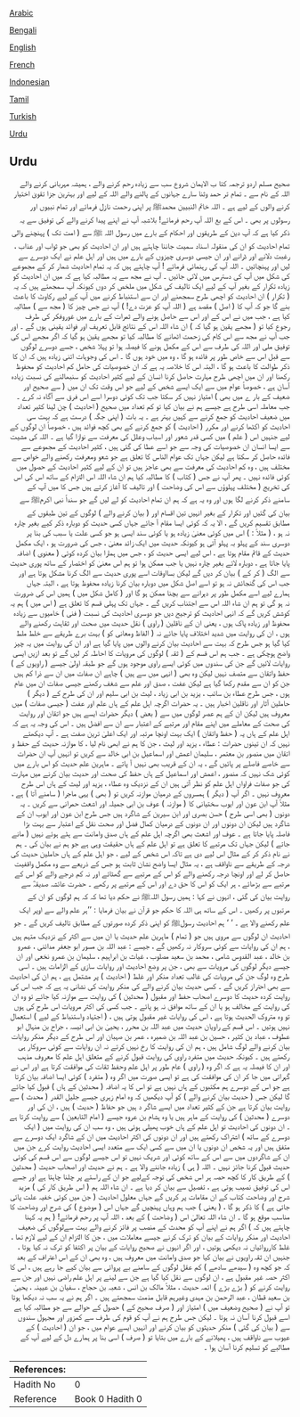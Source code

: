 [Arabic](#arabic)

[Bengali](#bengali)

[English](#english)

[French](#french)

[Indonesian](#indonesian)

[Tamil](#tamil)

[Turkish](#turkish)

[Urdu](#urdu)

## Urdu


<div dir="rtl" lang="ur" style={{fontSize:'larger',backgroundColor:'#f8f9fa',padding:20}}>
صحیح مسلم اردو ترجمہ کتا ب الایمان شروع سب سے زیادہ رحم کرنے والے ، ہمیشہ مہربانی کرنے والے اللہ کے نام سے ۔ تمام تر حمد وثنا سارے جہانوں کے پالنے والے اللہ کے لیے اور بہترین جزا تقویٰ اختیار کرنے والوں کے لیے ہے ۔ اللہ خاتم النبیین محمدﷺ پر اپنی رحمت نازل فرمائے اور تمام نبیوں اور رسولوں پر بھی ۔ اس کے بع اللہ آپ رحم فرمائے! بلاشبہ آپ نے اپنے پیدا کرنے والے کی توفیق سے یہ ذکر کیا ہے کہ آپ دین کے طریقوں اور احکام کے بارے میں رسول اللہ ﷺ سے ( امت تک ) پہنچنے والی تمام احادیث کو ان کی منقولہ اسناد سمیت جاننا چاہتے ہیں اور ان احادیث کو بھی جو ثواب اور عذاب ، رغبت دلانے اور ڈرانے اور ان جیسی دوسری چیزوں کے بارے میں ہیں اور اہل علم نے ایک دوسرے سے لیں اور پہنچائیں ۔ اللہ آپ کی رہنمائی فرمائے ! آپ چاہتے ہیں کہ یہ تمام احادیث شمار کر کے مجموعے کی شکل میں آپ کی دسترس میں لائی جائیں ۔ آپ نے مجھ سے یہ مطالبہ کیا ہے کہ میں ان احادیث کو زیادہ تکرار کے بغیر آپ کے لیے ایک تالیف کی شکل میں ملخص کر دوں کیونکہ آپ سمجھتے ہیں کہ یہ ( تکرار ) ان احادیث کو اچھی طرح سمجھنے اور ان سے استنباط کرنے میں آپ کے لیے رکاوٹ کا باعث بنے گا جو کہ آپ کا ( اصل ) مقصد ہے ( اللہ آپ کو عزت دے! ) آپ نے جس چیز کا ( مجھ سے ) مطالبہ کیا ہے ، جب میں نے اس کے اور اس سے حاصل ہونے والے ثمرات کے بارے میں غوروفکر کی طرف رجوع کیا تو ( مجھے یقین ہو گیا کہ ) ان شاء اللہ اس کے نتائج قابل تعریف اور فوائد یقینی ہوں گے ۔ اور جب آپ نے مجھ سے اس کام کی زحمت اٹھانے کا مطالبہ کیا تو مجھے یقین ہو گیا کہ اگر مجھے اس کی توفیق ملی اور اللہ کی طرف سے اس کے مکمل ہونے کا فیصلہ ہوا تو پہلا شخص ، جسے دوسرے لوگوں سے قبل اس سے خاص طور پر فائدہ ہو گا ، وہ میں خود ہوں گا ۔ اس کی وجوہات اتنی زیادہ ہیں کہ ان کا ذکر طوالت کا باعث ہو گا ، البتہ اس کا خلاصہ یہ ہے کہ ان خصوصیات کی حامل کم احادیث کو محفوظ رکھنا اور ان میں اچھی طرح مہارت حاصل کرنا انسان کے لیے کثیر احادیث کو سنبھالنے کی نسبت زیادہ آسان ہے ، خصوصاً عوام میں سے ایک ایسے شخص کے لیے جو اس وقت تک ان میں ( سے صحیح اور ضعیف کے بار ے میں بھی ) امتیاز نہیں کر سکتا جب تک کوئی دوسرا اسے اس فرق سے آگاہ نہ کرے ۔ جب معاملہ اسی طرح ہے جیسے ہم نے بیان کیا تو کم تعداد میں صحیح ( احادیث ) چن لینا کثیر تعداد میں ضعیف احادیث کو جمع کرنے سے کہیں بہتر ہے ۔ یہ بات ( اپنی جگہ ) درست ہے کہ بہت سی احادیث کو اکٹھا کرنے اور مکرر ( احادیث ) کو جمع کرنے کے بھی کچھ فوائد ہیں ، خصوصاً ان لوگوں کے لیے جنہیں اس ( علم ) میں کسی قدر شعور اور اسباب وعلل کی معرفت سے نوازا گیا ہے ۔ اللہ کی مشیت سے ایسا انسان ان خصوصیات کی وجہ سے جو اسے عطا کی گئی ہیں ، کثیر احادیث کے مجموعے سے فائدہ حاصل کر سکتا ہے لیکن جہاں تک عوام الناس کا تعلق ہے جو شعو ومعرفت رکھنے والے خواص سے مختلف ہیں ، وہ کم احادیث کی معرفت سے بھی عاجز ہیں تو ان کے لیے کثیر احادیث کے حصول میں کوئی فائدہ نہیں ۔ پھر آپ نے جس ( کتاب ) کا مطالبہ کیا ہم ان شاء اللہ اس التزام کے ساتھ اس کی اس کی تخریج ( مختلف پہلوؤں سے اس کی وضاحت ) اور تالیف کا آغاز کرتے ہیں جس کا میں آپ کے سامنے ذکر کرنے لگا ہوں اور وہ یہ ہے کہ ہم ان تمام احادیث کو لے لیں گے جو سنداً نبی اکرمﷺ سے بیان کی گئیں اور تکرار کے بغیر انہیں تین اقسام اور ( بیان کرنے والے ) لوگوں کے تین طبقوں کے مطابق تقسیم کریں گے ، الا یہ کہ کوئی ایسا مقام آ جائے جہاں کسی حدیث کو دوبارہ ذکر کیے بغیر چارہ نہ ہو ، ( مثلاً : ) اس میں کوئی معنیٰ زیادہ ہو یا کوئی سند ایسی ہو جو کسی علت یا سبب کی بنا پر دوسری سند کے پہلو بہ پہلو آئی ہو کیونکہ حدیث میں ایک زائد معنیٰ ، جس کی ضرورت ہو ، ایک مکمل حدیث کے قائم مقام ہوتا ہے ، اس لیے ایسی حدیث کو ، جس میں ہمارا بیان کردہ کوئی ( معنوی ) اضافہ پایا جاتا ہے ، دوبارہ لائے بغیر چارہ نہیں یا جب ممکن ہوا تو ہم اس معنیٰ کو اختصار کے ساتھ پوری حدیث سے الگ ( کر کے ) بیان کر دیں گے لیکن بسااوقات اسے پوری حدیث سے الگ کرنا مشکل ہوتا ہے اور جب اس کی گنجائش نہ ہو تو اسے اصل شکل میں دوبارہ بیان کرنا زیادہ محفوظ ہوتا ہے ، البتہ جہاں ہمارے لیے اسے مکمل طور پر دہرانے سے بچنا ممکن ہو گا اور ( کامل شکل میں ) ہمیں اس کی ضرورت نہ ہو گی تو ہم ان شاء اللہ اس سے اجتناب کریں گے ۔ جہاں تک پہلی قسم کا تعلق ہے ( اس میں ) ہم یہ کوشش کریں گے کہ انہی احادیث کو ترجیح دیں جو دوسری احادیث کی نسبت ( فنی ) خامیوں سے زیادہ محفوظ اور زیادہ پاک ہوں ، یعنی ان کے ناقلین ( راوی ) نقل حدیث میں صحت اور ثقاہت رکھنے والے ہوں ، ان کی روایت میں شدید اختلاف پایا جائے نہ ( الفاظ ومعانی کو ) بہت برے طریقے سے خلط ملط کیا گیا ہو جس طرح کہ بہت سے احادیث بیان کرنے والوں میں پایا گیا ہے اور ان کی روایت میں یہ چیز واضح ہوچکی ہے ۔ جب ہم اس قسم کے ( ثقہ ) لوگوں کی مرویات کا احاطہ کر لیں گے تو بعد ازیں ایسی روایات لائیں گے جن کی سندوں میں کوئی ایسے راوی موجود ہوں گے جو طبقہ اولیٰ جیسے ( راویوں کے ) حفظ واتقان سے متصف نہیں لیکن وہ بھی ( انہی میں سے ہیں ) چاہے ان صفات میں ان سے ذرا کم ہیں جن کو ان سے مقدم رکھا گیا ہے لیکن عفت ، صدق اور علم سے شغف رکھنے جیسی صفات ان میں عام ہوں ، جس طرح عطاء بن سائب ، یزید بن ابی زیاد ، لیث بن ابی سلیم اور ان کی طرح کے ( دیگر ) حاملین آثار اور ناقلین اخبار ہیں ۔ یہ حضرات اگرچہ اہل علم کے ہاں علم اور عفت ( جیسی صفات ) میں معروف ہیں لیکن ان کے ہم عصر لوگوں میں سے ( بعض ) دیگر حضرات ایسے ہیں جو اتقان اور روایت کی صحت کے معاملے میں اپنے مقام اور مرتبے کے اعتبار سے ان سے افضل ہیں ۔ اس کی وجہ یہ ہے کہ اہل علم کے ہاں یہ ( حفظ واتقان ) ایک بہت اونچا مرتبہ اور ایک اعلیٰ ترین صفت ہے ۔ آپ دیکھتے نہیں کہ ان تینوں حضرات : عطاء ، یزید اور لیث ، جن کا ہم نے ابھی نام لیا ، کا موازنہ حدیث کے حفظ و اتقان میں منصور بن معتمر ، سلیمان اعمش اور اسماعیل بن ابی خالد سے کریں تو انہیں آپ ان حضرات سے خاصے فاصلے پر پائیں گے ، یہ ان کے قریب بھی نہیں آ پاتے ۔ ماہرین علم حدیث کو اس بارے میں کوئی شک نہیں کہ منصور ، اعمش اور اسماعیل کے ہاں حفظ کی صحت اور حدیث بیان کرنے میں مہارت کی جو صفات فراواں اہل علم کو نظر آتی ہیں ان کے نزدیک وہ عطاء ، یزید اور لیث کے ہاں اس طرح معروف نہیں ۔ اگر آپ ( دیگر ) ہمسروں کے درمیان موازنہ کریں تو ( بھی ) یہی ماجرا ( سامنے آتا ) ہے ، مثلاً آپ ابن عون اور ایوب سختیانی کا ( موازنہ ) عوف بن ابی جمیلہ اور اشعث حمرانی سے کریں ۔ یہ دونوں ( بھی اسی طرح ) حسن بصری اور ابن سیرین کے شاگرد ہیں جس طرح ابن عون اور ایوب ان کے شاگرد ہیں لیکن ان دونوں اور ان دونوں کے درمیان کمال فضل اور صحت نقل کے اعتبار سے بہت بڑا فاصلہ پایا جاتا ہے ۔ عوف اور اشعث بھی اگرچہ اہل علم کے ہاں صدق وامانت سے ہٹے ہوئے نہیں ( مانے جاتے ) لیکن جہاں تک مرتبے کا تعلق ہے تو اہل علم کے ہاں حقیقت وہی ہے جو ہم نے بیان کی ۔ ہم نے نام ذکر کر کے مثال اس لیے دی ہے تاکہ اس شخص کے لیے ، جو اہل علم کے ہاں حاملین حدیث کی درجہ کے طریقے سے ناواقف ہے ، یہ مثال ایسا واضح نشان ثابت ہو جس کے ذریعے سے وہ مکمل واقفیت حاصل کر لے اور اونچا درجہ رکھنے والے کو اس کے مرتبے سے گھٹائے اور نہ کم درجے والے کو اس کے مرتبے سے بڑھائے ، ہر ایک کو اس کا حق دے اور اس کے مرتبے پر رکھے ۔ حضرت عائشہ صدیقہؓ سے روایت بیان کی گئی ، انہوں نے کہا : ہمیں رسول اللہﷺ نے حکم دیا تھا کہ کہ ہم لوگوں کو ان کے مرتبوں پر رکھیں ۔ اس کے ساتھ ہی اللہ کا حکم جو قرآن نے بیان فرمایا : ’’ہر علم والے سے اوپر ایک علم رکھنے والا ہے ۔ ‘ ‘ ہم احادیث رسولﷺ کو اپنی ذکر کردہ صورتوں کے مطابق تالیف کریں گے ۔ جو احادیث ان لوگوں سے مروی ہیں جو ( تمام ) ماہرین علم حدیث یا ان میں سے اکثر کے نزدیک متہم ہیں ، ہم ان کی روایات سے کوئی سروکار نہ رکھیں گے ، جیسے : عبد اللہ بن مسور ابو جعفر مدائنی ، عمرو بن خالد ، عبد القدوس شامی ، محمد بن سعید مصلوب ، غیاث بن ابراہیم ، سلیمان بن عمرو نخعی اور ان جیسے دیگر لوگوں کی مرویات سے بھی ، جن پر وضع احادیث اور روایات سازی کے الزامات ہیں ۔ اسی طرح وہ لوگ جن کی مرویات کی غالب تعداد منکر اور غلط ( احادیث ) پر مشتمل ہے ، ہم ان کی احادیث سے بھی احتراز کریں گے ۔ کسی حدیث بیان کرنے والے کی منکر روایت کی نشانی یہ ہے کہ جب اس کی روایت کردہ حدیث کا دوسرے اصحاب حفظ اور مقبول ( محدثین ) کی روایت سے موازنہ کیا جائے تو وہ ان کی روایت کے مخالف ہو یا ان کے ساتھ موافق نہ ہو پائے ۔ جب کسی کی اکثر مرویات اس طرح کی ہوں تو وہ متروک الحدیث ہوتا ہے ، اس کی روایات غیر مقبول ہوتی ہیں ، ( اجتہاد واستنباط کے لیے ) استعمال نہیں ہوتیں ۔ اس قسم کے راویان حدیث میں عبد اللہ بن محرر ، یحییٰ بن ابی انیسہ ، جراح بن منہال ابو عطوف ، عباد بن کثیر ، حسین بن عبد اللہ بن ضمیرہ ، عمر بن صہبان اور اس طرح کے دیگر منکر روایات بیان کرنے والے لوگ شامل ہیں ، ہم ان کی روایت کا رخ نہیں کرتے نہ ان روایات سے کوئی سروکار ہی رکھتے ہیں ۔ کیونکہ حدیث میں متفرد راوی کی روایت قبول کرنے کے متعلق اہل علم کا معروف مذہب اور ان کا فیصلہ یہ ہے کہ اگر وہ ( راوی ) عام طور پر اہل علم وحفظ ثقات کی موافقت کرتا ہے اور اس نے گہرائی میں جا کر ان کی موافقت کی ہے تو ایسی صورت میں اگر وہ ( متفرد ) کوئی ایسا اضافہ بیان کرتا ہے جو اس کے دوسرے ہم مکتبوں کے ہاں نہیں ہے تو اس کا یہ اضافہ ( محدثین کے ہاں ) قبول کیا جائے گا لیکن جس ( حدیث بیان کرنے والے ) کو آپ دیکھیں کہ وہ امام زہری جیسے جلیل القدر ( محدث ) سے روایت بیان کرتا ہے جن کے کثیر تعداد میں ایسے شاگر د ہیں جو حفاظ ( حدیث ) ہیں ، ان کی اور دوسرے ( محدثین ) کی روایت کے ماہر ہیں یا وہ ہشام بن عروہ جیسے ( امام التابعین ) سے روایت کرتا ہے ۔ ان دونوں کی احادیث تو اہل علم کے ہاں خوب پھیلی ہوئی ہیں ، وہ سب ان کی روایت میں ( ایک دوسرے کے ساتھ ) اشتراک رکھتے ہیں اور ان دونوں کی اکثر احادیث میں ان کے شاگرد ایک دوسرے سے متفق ہیں اور یہ شخص ان دونوں یا ان میں سے کسی ایک سے متعدد ایسی احادیث روایت کرے جن میں ان کے شاگردوں میں سے اس کے ساتھ کوئی اور شریک نہیں تو اس جیسے لوگوں سے اس قسم کی کوئی حدیث قبول کرنا جائز نہیں ۔ اللہ ( ہی ) زیادہ جاننے والا ہے ۔ ہم نے حدیث اور اصحاب حدیث ( محدثین ) کے طریق کار کا کچھ حصہ ہر اس شخص کی توجہ کےلیے جو ان کے راستے پر چلنا چاہتا ہے اور جسے اس کی توفیق نصیب ہوتی ہے ، تفصیل سے بیان کر دیا ہے ۔ ان شاء اللہ ہم ( اس طریق کار کی ) مزید شرح اور وضاحت کتاب کے ان مقامات پر کریں گے جہاں معلول احادیث ( جن میں کوئی خفیہ علت پائی جاتی ہے ) کا ذکر ہو گا ، ( یعنی ) جب ہم وہاں پہنچیں گے جہاں اس ( موضوع ) کی شرح اور وضاحت کا مناسب موقع ہو گا ۔ ان شاء اللہ تعالیٰ اس ( وضاحت ) کے بعد ، اللہ آپ پر رحم فرمائے! ( ہم یہ کہنا چاہتے ہیں کہ ) اگر ہم نے اپنے آپ کو محدث کے منصب پر فائز کرنے والے بہت سےلوگوں کی ضعیف احادیث اور منکر روایات کے بیان کو ترک کرنے جیسے معاملات میں ، جن کا التزام ان کے لیے لازم تھا ، غلط کارروائیاں نہ دیکھی ہوتیں ، اور اگر انہوں نے صحیح روایات کے بیان پر اکتفا کو ترک نہ کیا ہوتا ، جنہیں ان ثقہ راویوں نے بیان کیا جو صدق وامانت میں معروف ہیں ، وہ بھی ان کے اس اعتراف کے بعد کہ جو کچھ وہ ( سیدھے سادھے ) کم عقل لوگوں کے سامنے بے پروائی سے بیان کیے جا رہے ہیں ، اس کا اکثر حصہ غیر مقبول ہے ، ان لوگوں سے نقل کیا گیا ہے جن سے لینے پر اہل علم راضی نہیں اور جن سے روایت کرنے کو ( بڑے بڑے ) ائمہ حدیث ، مثلاً مالک بن انس ، شعبہ بن حجاج ، سفیان بن عیینہ ، یحییٰ بن سعید قطان ، عبد الرحمن بن مہدی وغیرہم قابل مذمت سمجھتے ہیں ۔ اگر ہم نے یہ سب نہ دیکھا ہوتا تو آپ نے ( صحیح وضعیف میں ) امتیاز اور ( صرف صحیح کے ) حصول کے حوالے سے جو مطالبہ کیا ہے اسے قبول کرنا آسان نہ ہوتا ۔ لیکن جس طرح ہم نے آپ کو قوم کی طرف سے کمزور اور مجہول سندوں سے ( بیان کی گئی ) منکر حدیثوں کو بیان کرنے اور انہیں ایسے عوام میں ، جو ان ( احادیث ) کے عیوب سے ناواقف ہیں ، پھیلانے کے بارے میں بتایا تو ( صرف ) اسی بنا پر ہمارے دل کے لیے آپ کے مطالبے کو تسلیم کرنا آسان ہوا ۔
</div>
<div style={{backgroundColor:'#f8f9fa',padding:20, marginBottom: 10}}><table> <thead> <tr> <th>References:</th> <th></th> </tr> </thead> <tbody><tr><td>Hadith No</td><td>0</td></tr><tr><td>Reference</td><td>Book 0 Hadith 0</td></tr></tbody></table></div>